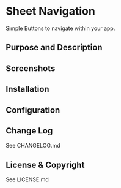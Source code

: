# Sheet Navigation
Simple Buttons to navigate within your app.

## Purpose and Description

## Screenshots

## Installation

## Configuration

## Change Log

See CHANGELOG.md

## License & Copyright

See LICENSE.md
